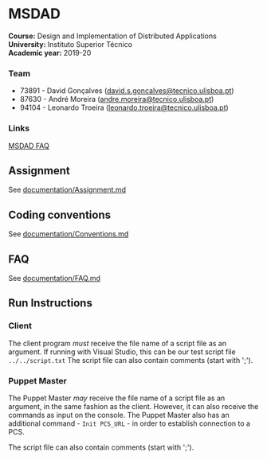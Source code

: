 # MSDAD

**Course:** Design and Implementation of Distributed Applications  
**University:** Instituto Superior Técnico  
**Academic year:** 2019-20

### Team

- 73891 - David Gonçalves ([david.s.goncalves@tecnico.ulisboa.pt](mailto:david.s.goncalves@tecnico.ulisboa.pt))
- 87630 - André Moreira ([andre.moreira@tecnico.ulisboa.pt](mailto:andre.moreira@tecnico.ulisboa.pt))
- 94104 - Leonardo Troeira ([leonardo.troeira@tecnico.ulisboa.pt](mailto:leonardo.troeira@tecnico.ulisboa.pt))

### Links

[MSDAD FAQ](https://docs.google.com/document/d/1MTVyKDmzUeJcLIJTsvw5frO-d6pnYSTjL2flAF0IC2k/edit)

## Assignment

See [documentation/Assignment.md](documentation/Assignment.md)

## Coding conventions

See [documentation/Conventions.md](documentation/Conventions.md)

## FAQ

See [documentation/FAQ.md](documentation/FAQ.md)

## Run Instructions

### Client

The client program *must* receive the file name of a script file as an argument.
If running with Visual Studio, this can be our test script file `../../script.txt`
The script file can also contain comments (start with ';').

### Puppet Master

The Puppet Master *may* receive the file name of a script file as an argument, in
the same fashion as the client. However, it can also receive the commands as input
on the console. The Puppet Master also has an additional command - `Init PCS_URL` -
in order to establish connection to a PCS.

The script file can also contain comments (start with ';').
